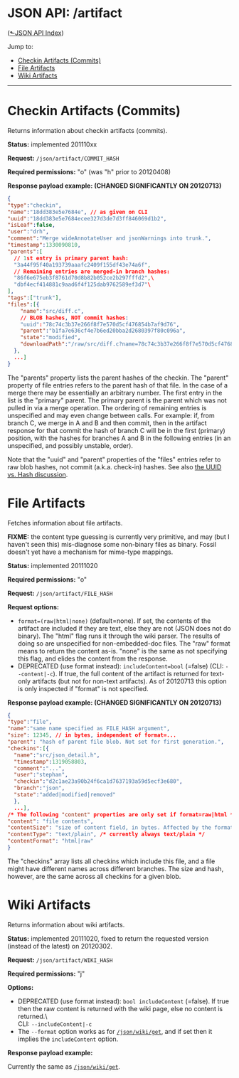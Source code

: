 # JSON API: /artifact
([&#x2b11;JSON API Index](index.md))

Jump to:

* [Checkin Artifacts (Commits)](#checkin)
* [File Artifacts](#file)
* [Wiki Artifacts](#wiki)

---

<a id="checkin"></a>
# Checkin Artifacts (Commits)

Returns information about checkin artifacts (commits).

**Status:** implemented 201110xx

**Request:** `/json/artifact/COMMIT_HASH`

**Required permissions:** "o" (was "h" prior to 20120408)

**Response payload example: (CHANGED SIGNIFICANTLY ON 20120713)**

```json
{
"type":"checkin",
"name":"18dd383e5e7684e", // as given on CLI
"uuid":"18dd383e5e7684ecee327d3de7d3ff846069d1b2",
"isLeaf":false,
"user":"drh",
"comment":"Merge wideAnnotateUser and jsonWarnings into trunk.",
"timestamp":1330090810,
"parents":[
  // 1st entry is primary parent hash:
  "3a44f95f40a193739aaafc2409f155df43e74a6f",
  // Remaining entries are merged-in branch hashes:
  "86f6e675eb3f8761d70d8b82b052ce2b297fffd2",\
  "dbf4ecf414881c9aad6f4f125dab9762589ef3d7"\
],
"tags":["trunk"],
"files":[{
    "name":"src/diff.c",
    // BLOB hashes, NOT commit hashes:
    "uuid":"78c74c3b37e266f8f7e570d5cf476854b7af9d76",
    "parent":"b1fa7e636cf4e7b6ed20bba2d2680397f80c096a",
    "state":"modified",
    "downloadPath":"/raw/src/diff.c?name=78c74c3b37e266f8f7e570d5cf476854b7af9d76"
  },
  ...]
}
```

The "parents" property lists the parent hashes of the checkin. The
"parent" property of file entries refers to the parent hash of that
file. In the case of a merge there may be essentially an arbitrary
number. The first entry in the list is the "primary" parent. The primary
parent is the parent which was not pulled in via a merge operation. The
ordering of remaining entries is unspecified and may even change between
calls. For example: if, from branch C, we merge in A and B and then
commit, then in the artifact response for that commit the hash of branch
C will be in the first (primary) position, with the hashes for branches A
and B in the following entries (in an unspecified, and possibly
unstable, order).

Note that the "uuid" and "parent" properties of the "files" entries
refer to raw blob hashes, not commit (a.k.a. check-in) hashes. See also
[the UUID vs. Hash discussion][uvh].

<a id="file"></a>
# File Artifacts

Fetches information about file artifacts.

**FIXME:** the content type guessing is currently very primitive, and
may (but I haven't seen this) mis-diagnose some non-binary files as
binary. Fossil doesn't yet have a mechanism for mime-type mappings.

**Status:** implemented 20111020

**Required permissions:** "o"

**Request:** `/json/artifact/FILE_HASH`

**Request options:**

-   `format=(raw|html|none)` (default=none). If set, the contents of the
    artifact are included if they are text, else they are not (JSON does
    not do binary). The "html" flag runs it through the wiki parser. The
    results of doing so are unspecified for non-embedded-doc files. The
    "raw" format means to return the content as-is. "none" is the same
    as not specifying this flag, and elides the content from the
    response.
-   DEPRECATED (use format instead): `includeContent=bool` (=false) (CLI:
    `--content|-c`). If true, the full content of the artifact is returned
    for text-only artifacts (but not for non-text artifacts). As of
    20120713 this option is only inspected if "format" is not specified.

**Response payload example: (CHANGED SIGNIFICANTLY ON 20120713)**

```json
{
"type":"file",
"name":"same name specified as FILE_HASH argument",
"size": 12345, // in bytes, independent of format=...
"parent": "hash of parent file blob. Not set for first generation.",
"checkins":[{
  "name":"src/json_detail.h",
  "timestamp":1319058803,
  "comment":"...",
  "user":"stephan",
  "checkin":"d2c1ae23a90b24f6ca1d7637193a59d5ecf3e680",
  "branch":"json",
  "state":"added|modified|removed"
  },
  ...],
/* The following "content" properties are only set if format=raw|html */
"content": "file contents",
"contentSize": "size of content field, in bytes. Affected by the format option!",
"contentType": "text/plain", /* currently always text/plain */
"contentFormat": "html|raw"
}
```

The "checkins" array lists all checkins which include this file, and a
file might have different names across different branches. The size and
hash, however, are the same across all checkins for a given blob.

<a id="wiki"></a>
# Wiki Artifacts

Returns information about wiki artifacts.

**Status:** implemented 20111020, fixed to return the requested version
(instead of the latest) on 20120302.

**Request:** `/json/artifact/WIKI_HASH`

**Required permissions:** "j"

**Options:**

-   DEPRECATED (use format instead): `bool includeContent` (=false). If
    true then the raw content is returned with the wiki page, else no
    content is returned.\  
    CLI: `--includeContent|-c`
-   The `--format` option works as for
    [`/json/wiki/get`](api-wiki.md#get), and if set then it
    implies the `includeContent` option.

**Response payload example:**

Currently the same as [`/json/wiki/get`](api-wiki.md#get).

[uvh]: ../hashes.md#uvh
